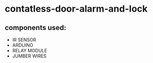 # contatless-door-alarm-and-lock

## components used:
* IR SENSOR
* ARDUINO
* RELAY MODULE
* JUMBER WIRES 
